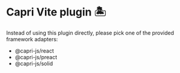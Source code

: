 # Capri Vite plugin 🏝

Instead of using this plugin directly, please pick one of the
provided framework adapters:

- @capri-js/react
- @capri-js/preact
- @capri-js/solid
